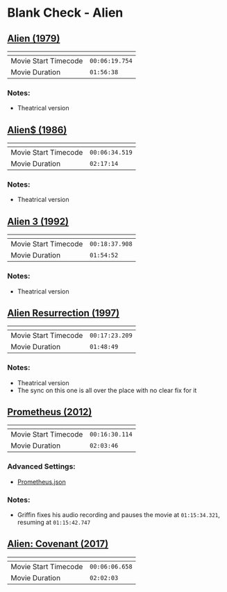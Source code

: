Blank Check - Alien
===============
[Alien (1979)](https://www.patreon.com/posts/alien-42223302)
---------------
| <!-- -->             | <!-- -->       |
|----------------------|----------------|
| Movie Start Timecode | `00:06:19.754` |
| Movie Duration       | `01:56:38`     |

### Notes:
- Theatrical version

[Alien$ (1986)](https://www.patreon.com/posts/aliens-42961344)
---------------
| <!-- -->             | <!-- -->       |
|----------------------|----------------|
| Movie Start Timecode | `00:06:34.519` |
| Movie Duration       | `02:17:14`     |

### Notes:
- Theatrical version

[Alien 3 (1992)](https://www.patreon.com/posts/alien-3-43387471)
---------------
| <!-- -->             | <!-- -->       |
|----------------------|----------------|
| Movie Start Timecode | `00:18:37.908` |
| Movie Duration       | `01:54:52`     |

### Notes:
- Theatrical version

[Alien Resurrection (1997)](https://www.patreon.com/posts/alien-44150764)
---------------
| <!-- -->             | <!-- -->       |
|----------------------|----------------|
| Movie Start Timecode | `00:17:23.209` |
| Movie Duration       | `01:48:49`     |

### Notes:
- Theatrical version
- The sync on this one is all over the place with no clear fix for it

[Prometheus (2012)](https://www.patreon.com/posts/prometheus-44512463)
---------------
| <!-- -->             | <!-- -->       |
|----------------------|----------------|
| Movie Start Timecode | `00:16:30.114` |
| Movie Duration       | `02:03:46`     |

### Advanced Settings:
  - [Prometheus.json](Settings/Prometheus.json?raw=1)
### Notes:
- Griffin fixes his audio recording and pauses the movie at `01:15:34.321`, resuming at `01:15:42.747`

[Alien: Covenant (2017)](https://www.patreon.com/posts/alien-covenant-45270356)
---------------
| <!-- -->             | <!-- -->       |
|----------------------|----------------|
| Movie Start Timecode | `00:06:06.658` |
| Movie Duration       | `02:02:03`     |